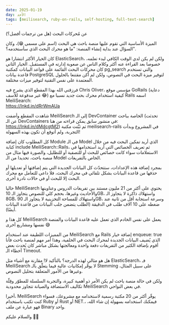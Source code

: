 ```yaml
---
date: 2025-01-19
day: الأحد
tags: [meilisearch, ruby-on-rails, self-hosting, full-text-search]
---
```


عن مُحركات البحث (هل من ترجمات أفضل؟)

الميزة الأساسية التي تقوم عليها منصة باحث هي البحث (اسم على مسمى 😁)، وكان السؤال عند بداية إنشاء المنصة: "ما هو محرك البحث الذي سأستخدمه؟".

كان الخيار الأكثر انتشارا هو ElasticSearch، ولكن لم يكن لدي الوقت الكافي لبدء تعلمه، خصوصا بعد القراءة عنه أكثر وكلام الناس عن صعوبة إدارته في المستقبل. الخيار الثاني كان محركات البحث القائمة على قواعد البيانات كمكتبة pg_search والتي تستخدم قاعدة بيانات PostgreSQL لتوفير ميزة البحث في النصوص، ولكن لم أكن مقتنعا بالحلول المعتمدة على نفس التقنية لتوفير ميزات مختلفة.

فرزقني الله بهذا المقطع الذي يشرح فيه Chris Oliver، مؤسس موقع GoRails (دعاية غير مدفوعة للأسف 😂) كيفية استخدام محرك بحث جديد نسبيا مع Rails اسمه MeiliSearch:  
https://lnkd.in/dRrWmAUa

شاهدت المقطع وأضفت MeiliSearch إلى الـ DevContainer الخاصة بباحث (تحدثت عن الـ DevContainers في منشور سابق يمكن قراءته من هنا: https://lnkd.in/dMdcgtM2) ثم ثبَّتت مكتبة meilisearch-rails في المشروع وبدأت التجربة، ولم أتوقع أن تكون بهذه السهولة!

كل المطلوب كان إضافة Module في الـ Model الذي أريد تمكين البحث فيه من خلال كتابة include MeiliSearch::Rails، ثم تعريف الخصائص التي أريد استخدامها في الاستعلامات سواء كانت خصائص للبحث أو للتصفية أو للتظليل، والصورة فيها مثال من منصة باحث، تحديدا من الـ Model الخاص بالتفريغات.

بمجرد إضافة هذه الإعدادات، ستتحدّث كل البيانات الجديدة التي يتم إضافتها أو تعديلها أو حذفها من قاعدة البيانات بشكل تلقائي في محرك البحث، فلا داعي للتعامل مع محرك البحث إلا للبحث أو في حالات نادرة أخرى.

حاليا MeiliSearch يحتوي على أكثر من 21 مليون مستند بين تفريغات الدروس وعناوينها والأحاديث وغيرها، بحجم كلي للنصوص يتجاوز الـ 10GB، واستهلاك ذاكرة لا يتجاوز الـ 8GB، واستهلاك للمساحة التخزينية لا يتجاوز الـ 90GB، وسرعة استجابة أقل من ثانية عند ضغطه على 10 آلاف طلب في الدقيقة (الطلب يتضمن جلب البيانات من قاعدة البيانات أيضًا).

كل هذا و MeiliSearch يعمل على نفس الخادم الذي تعمل عليه قاعدة البيانات والمنصة نفسها ومشاريع أخرى 😅

من المميزات اللطيفة عند استخدام MeiliSearch مع Rails إضافة خيار enqueue: true الذي يُضيف البيانات الجديدة لمحرك البحث في الخلفية، وهذا أمر مهم لمنصة باحث فأنا أقوم بإضافة الكثير من التفريغات دفعة واحدة ومعالجتها بشكل مباشر كان يُحدث بعض أخطاء الـ Timeout.

هل هو مثالي لهذه الدرجة؟ بالتأكيد لا! مقارنة مع أشياء مثل ElasticSearch، فـ MeiliSearch لا يوفّر إمكانيات عالية فيما يتعلّق بالـ Stemming على سبيل المثال، وغيرها من الأمور المتعلقة بتحليل النصوص.

ولكن في حالة منصة باحث لم يكن الأمر ذو أهمية كبيرة، والتجربة السلسلة للمطوّر وقِلّة تكاليف الاستضافة والصيانة تتجاوز محدودية MeiliSearch في بعض النواحي.

أخيرا، MeiliSearch يوفّر أكثر من 20 مكتبة رسمية لاستخدامه مع مشروعك، فسواء كنت تكتب باستخدام Ruby أو Rust أو NET.، فيمكنك استخدامه بسهولة إن شاء الله، فهو عبارة عن ملف Binary واحد.

والسلام عليكم 👋🏻
